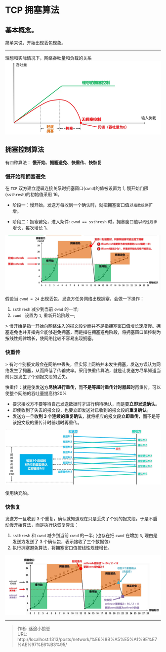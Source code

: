 # TCP 拥塞算法



## 基本概念。

简单来说，开始出现丢包现象。

----

理想和实际情况下，网络吞吐量和负载的关系
![网络情况](/img/network_tcp_01.png)

## 拥塞控制算法

有四种算法： **慢开始、拥塞避免、快重传、快恢复**



### 慢开始和拥塞避免

在 `TCP` 双方建立逻辑连接关系时拥塞窗口(`cwnd`)的值被设置为 1, 慢开始门限(`ssthresh`)的初始值采用 16。

- 阶段一：慢开始，发送方每收到一个确认时，就把拥塞窗口值以`指数规律`扩增。

- 阶段二：拥塞避免，进入条件: `cwnd == ssthresh` 时，拥塞窗口值以`线性规律`增长，每次增长 1。

![慢开始和拥塞避免](/img/network_tcp_02.png)

假设当 `cwnd = 24` 出现丢包，发送方任务网络出现拥塞，会做一下操作：

1. `ssthresh` 减少到当前 `cwnd` 的一半;
2. `cwnd ` 设置为 `1`, 重新开始阶段一;

&gt; 慢开始是指一开始向网络注入的报文段少而并不是指拥塞窗口值增长速度慢。拥塞避免也并非指完全能够避免拥塞，而是指在拥塞避免阶段，将拥塞窗口值控制为按线性规律增长，使网络比较不容易出现拥塞。

### 快重传

&gt; 有时个别报文段会在网络中丢失，但实际上网络并未发生拥塞，发送方误认为网络发生了拥塞，从而降低了传输效率。采用快重传算法，就是让发送方尽早知道当前只是发生了个别报文段的丢失。

快重传：就是使发送方**尽快进行重传**，而**不是等超时重传计时器超时**再重传，可以使整个网络的吞吐量提高约20%

- 要求接收方不要等待自己发送数据时才进行稍待确认，而是要**立即发送确认**。
- 即使收到了失去的报文段，也要立即发送对已收到的报文段的**重复确认**。
- 发送方一旦**收到 3 个连续的重复确认**，就将相应的报文段**立即重传**，而不是等该报文段的重传计时器超时再重传。

![快重传](/img/network_tcp_04.png)

使用快充船。

### 快恢复

发送方一旦收到 3 个重复，确认就知道现在只是丢失了个别的报文段，于是不启动慢开始算法，而是执行快恢复算法： 
1. `ssthresh` 和 `cwnd` 减少到当前 `cwnd` 的一半; (也存在把 `cwnd` 在增加 `3`, 理由是发送方发送了 3 个确认包，表示接收了三个数据包)
2. 执行拥塞避免算法，将拥塞窗口值按线性规律增长。

![快恢复](/img/network_tcp_03.png)



---

> 作者: 迷途小狼崽  
> URL: http://localhost:1313/posts/network/%E6%8B%A5%E5%A1%9E%E7%AE%97%E6%B3%95/  

